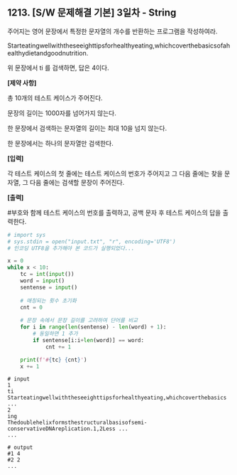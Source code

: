 ## 1213. [S/W 문제해결 기본] 3일차 - String

주어지는 영어 문장에서 특정한 문자열의 개수를 반환하는 프로그램을 작성하여라.

Starteatingwellwiththeseeighttipsforhealthyeating,whichcoverthebasicsofahealthydietandgoodnutrition.

위 문장에서 ti 를 검색하면, 답은 4이다.

**[제약 사항]**

총 10개의 테스트 케이스가 주어진다.

문장의 길이는 1000자를 넘어가지 않는다.

한 문장에서 검색하는 문자열의 길이는 최대 10을 넘지 않는다.

한 문장에서는 하나의 문자열만 검색한다. 

**[입력]**

각 테스트 케이스의 첫 줄에는 테스트 케이스의 번호가 주어지고 그 다음 줄에는 찾을 문자열, 그 다음 줄에는 검색할 문장이 주어진다.

**[출력]**

\#부호와 함께 테스트 케이스의 번호를 출력하고, 공백 문자 후 테스트 케이스의 답을 출력한다.

```python
# import sys
# sys.stdin = open("input.txt", "r", encoding='UTF8')
# 인코딩 UTF8을 추가해야 본 코드가 실행되었다...

x = 0
while x < 10:
    tc = int(input())
    word = input()
    sentense = input()
	
    # 매칭되는 횟수 초기화
    cnt = 0
    
    # 문장 속에서 문장 길이를 고려하여 단어를 비교
    for i in range(len(sentense) - len(word) + 1):
        # 동일하면 1 추가
        if sentense[i:i+len(word)] == word:
            cnt += 1

    print(f'#{tc} {cnt}')
    x += 1
```

```
# input
1
ti
Starteatingwellwiththeseeighttipsforhealthyeating,whichcoverthebasics ...
2
ing
Thedoublehelixformsthestructuralbasisofsemi-conservativeDNAreplication.1,2Less ...
...

# output
#1 4
#2 2
...
```


